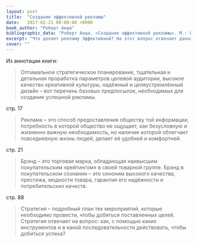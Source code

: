 ```yaml
---
layout: post
title:  "Создание эффективной рекламы"
date:   2017-02-21 00:00:00 +0000
book_author: "Роберт Акша"
bibliographic_data: "Роберт Акша. «Создание эффективной рекламы». М.: ООО «Вершина», 2003 г. – 272 с."
excerpt: "Что делает рекламу Эффективной? На этот вопрос отвечает данная книга."
cover: ""
---
```


Из аннотации книги:

> Оптимальное стратегическое планирование, тщательная и детальная проработка параметров целевой аудитории, высокое качество креативной культуры, надёжный и целеустремлённый дизайн – вот перечень базовых предпосылок, необходимых для создания успешной рекламы.

стр. 17

> Реклама – это способ предоставления обществу той информации, потребность в которой общество не ощущает, как безусловную и жизненно важную необходимость, но наличие которой облегчает повседневную жизнь людей, делает её удобней и комфортней.

стр. 21

> Брэнд – это торговая марка, обладающая наивысшим покупательским «рейтингом» в своей товарной группе. Брэнд в покупательском сознании – это синоним высокого качества, престижа, модности товара, гарантия его надёжности и потребительских качеств.

стр. 88

> Стратегия – подробный план тех мероприятий, которые необходимо провести, чтобы добиться поставленных целей. Стратегия отвечает на вопрос: как, с помощью каких инструментов и в какой последовательности действовать, чтобы добиться успеха?
